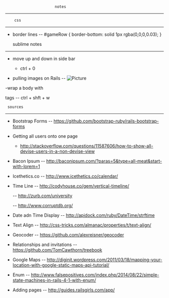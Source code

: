



    					  notes 
---------------------------------------------------------




        css
-------------------
 
- border lines
	-- #gameRow { 
	border-bottom: solid 1px rgba(0,0,0,0.03);
	}
	


   sublime notes 
-------------------

-  move up and down in side bar
	- ctrl + 0 

- pulling images on Rails
 	-- <img src="/assets/cd-icon-picture.svg" alt="Picture">

-wrap a body with <p> tags
	-- ctrl + shft + w







     sources 
-------------------


- Bootstrap Forms
	-- https://github.com/bootstrap-ruby/rails-bootstrap-forms

- Getting all users onto one page
	- http://stackoverflow.com/questions/11587606/how-to-show-all-devise-users-in-a-non-devise-view

- Bacon Ipsum
	-- http://baconipsum.com/?paras=5&type=all-meat&start-with-lorem=1

- Icethetics.co
	-- http://www.icethetics.co/calendar/

- Time Line
	-- http://codyhouse.co/gem/vertical-timeline/
	
	-- http://zurb.com/university

	-- http://www.corruptdb.org/

- Date adn Time Display
	-- http://apidock.com/ruby/DateTime/strftime

- Text Align
	-- http://css-tricks.com/almanac/properties/t/text-align/

- Geocoder
	-- https://github.com/alexreisner/geocoder

- Relationships and invitations
	-- https://github.com/TomCawthorn/treebook
	
- Google Maps
	-- http://diginit.wordpress.com/2011/03/18/mapping-your-location-with-google-static-maps-api-tutorial/

- Enum 
	-- http://www.falsepositives.com/index.php/2014/08/22/simple-state-machines-in-rails-4-1-with-enum/

- Adding pages
	-- http://guides.railsgirls.com/app/

	

